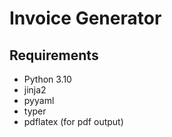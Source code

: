 # Invoice Generator

## Requirements

- Python 3.10
- jinja2
- pyyaml
- typer
- pdflatex (for pdf output)
